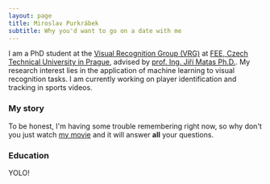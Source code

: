 ```yaml
---
layout: page
title: Miroslav Purkrábek
subtitle: Why you'd want to go on a date with me
---
```


I am a PhD student at the <a href='https://vrg.fel.cvut.cz/'>Visual Recognition Group (VRG)</a> at <a href='https://fel.cvut.cz/en'>FEE, Czech Technical University in Prague</a>, advised by <a href="https://cmp.felk.cvut.cz/~matas/">prof. Ing. Jiří Matas Ph.D.</a>. My research interest lies in the application of machine learning to visual recognition tasks. I am currently working on player identification and tracking in sports videos. 

### My story

To be honest, I'm having some trouble remembering right now, so why don't you just watch [my movie](https://en.wikipedia.org/wiki/The_Princess_Bride_%28film%29) and it will answer **all** your questions.

### Education

YOLO!